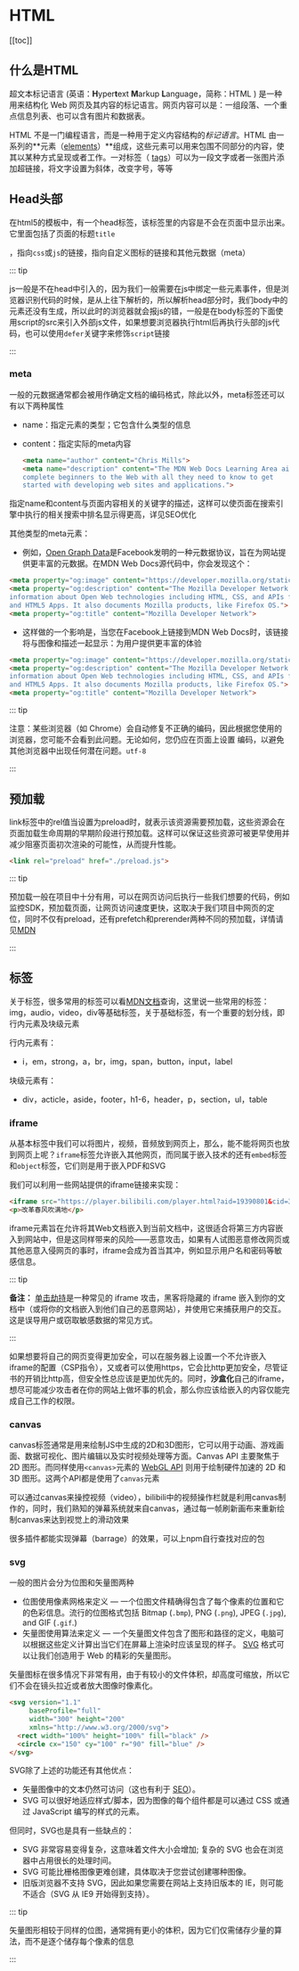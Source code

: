 # HTML

[[toc]]



## 什么是HTML

超文本标记语言 (英语：**H**yper**t**ext **M**arkup **L**anguage，简称：HTML ) 是一种用来结构化 Web 网页及其内容的标记语言。网页内容可以是：一组段落、一个重点信息列表、也可以含有图片和数据表。

HTML 不是一门编程语言，而是一种用于定义内容结构的*标记语言*。HTML 由一系列的**元素（[elements](https://developer.mozilla.org/zh-CN/docs/Glossary/Element)）**组成，这些元素可以用来包围不同部分的内容，使其以某种方式呈现或者工作。一对标签（ [tags](https://developer.mozilla.org/zh-CN/docs/Glossary/Tag)）可以为一段文字或者一张图片添加超链接，将文字设置为斜体，改变字号，等等





## Head头部

在html5的模板中，有一个head标签，该标签里的内容是不会在页面中显示出来。它里面包括了页面的标题`title`

，指向`css`或`js`的链接，指向自定义图标的链接和其他元数据（meta）

::: tip

js一般是不在head中引入的，因为我们一般需要在js中绑定一些元素事件，但是浏览器识别代码的时候，是从上往下解析的，所以解析head部分时，我们body中的元素还没有生成，所以此时的浏览器就会报js的错，一般是在body标签的下面使用script的src来引入外部js文件，如果想要浏览器执行html后再执行头部的js代码，也可以使用`defer`关键字来修饰`script`链接

:::

### meta

一般的元数据通常都会被用作确定文档的编码格式，除此以外，meta标签还可以有以下两种属性

- name：指定元素的类型；它包含什么类型的信息

- content：指定实际的meta内容

  ```html
  <meta name="author" content="Chris Mills">
  <meta name="description" content="The MDN Web Docs Learning Area aims to provide
  complete beginners to the Web with all they need to know to get
  started with developing web sites and applications.">
  ```



指定name和content与页面内容相关的关键字的描述，这样可以使页面在搜索引擎中执行的相关搜索中排名显示得更高，详见SEO优化

其他类型的meta元素：

- 例如，[Open Graph Data](https://ogp.me/)是Facebook发明的一种元数据协议，旨在为网站提供更丰富的元数据。在MDN Web Docs源代码中，你会发现这个：

```html
<meta property="og:image" content="https://developer.mozilla.org/static/img/opengraph-logo.png">
<meta property="og:description" content="The Mozilla Developer Network (MDN) provides
information about Open Web technologies including HTML, CSS, and APIs for both Web sites
and HTML5 Apps. It also documents Mozilla products, like Firefox OS.">
<meta property="og:title" content="Mozilla Developer Network">
```

- 这样做的一个影响是，当您在Facebook上链接到MDN Web Docs时，该链接将与图像和描述一起显示：为用户提供更丰富的体验

```html
<meta property="og:image" content="https://developer.mozilla.org/static/img/opengraph-logo.png">
<meta property="og:description" content="The Mozilla Developer Network (MDN) provides
information about Open Web technologies including HTML, CSS, and APIs for both Web sites
and HTML5 Apps. It also documents Mozilla products, like Firefox OS.">
<meta property="og:title" content="Mozilla Developer Network">
```

::: tip

注意：某些浏览器（如 Chrome）会自动修复不正确的编码，因此根据您使用的浏览器，您可能不会看到此问题。无论如何，您仍应在页面上设置 编码，以避免其他浏览器中出现任何潜在问题。`utf-8`

:::



## 预加载

link标签中的rel值当设置为preload时，就表示该资源需要预加载，这些资源会在页面加载生命周期的早期阶段进行预加载。这样可以保证这些资源可被更早使用并减少阻塞页面初次渲染的可能性，从而提升性能。

```html
<link rel="preload" href="./preload.js">
```

::: tip

预加载一般在项目中十分有用，可以在网页访问后执行一些我们想要的代码，例如监控SDK，预加载页面，让网页访问速度更快，这取决于我们项目中网页的定位，同时不仅有preload，还有prefetch和prerender两种不同的预加载，详情请见[MDN](https://developer.mozilla.org/zh-CN/docs/Web/HTML/Link_types)

:::



## 标签

关于标签，很多常用的标签可以看[MDN文档](https://developer.mozilla.org/zh-CN/docs/Web/HTML/Element)查询，这里说一些常用的标签：img，audio，video，div等基础标签，关于基础标签，有一个重要的划分线，即行内元素及块级元素

行内元素有：

+ i，em，strong，a，br，img，span，button，input，label



块级元素有：

+ div，acticle，aside，footer，h1-6，header，p，section，ul，table





### iframe

从基本标签中我们可以将图片，视频，音频放到网页上，那么，能不能将网页也放到网页上呢？`iframe`标签允许嵌入其他网页，而同属于嵌入技术的还有`embed`标签和`object`标签，它们则是用于嵌入PDF和SVG

我们可以利用一些网站提供的iframe链接来实现：

```html
<iframe src="https://player.bilibili.com/player.html?aid=19390801&cid=31621681&page=1" scrolling="no" border="0" frameborder="no" framespacing="0" allowfullscreen="true"> </iframe> 
<p>改革春风吹满地</p>
```



iframe元素旨在允许将其Web文档嵌入到当前文档中，这很适合将第三方内容嵌入到网站中，但是这同样带来的风险——恶意攻击，如果有人试图恶意修改网页或其他恶意入侵网页的事时，iframe会成为首当其冲，例如显示用户名和密码等敏感信息。

::: tip

**备注：** [单击劫持](https://en.wikipedia.org/wiki/Clickjacking)是一种常见的 iframe 攻击，黑客将隐藏的 iframe 嵌入到你的文档中（或将你的文档嵌入到他们自己的恶意网站），并使用它来捕获用户的交互。这是误导用户或窃取敏感数据的常见方式。

:::

如果想要将自己的网页变得更加安全，可以在服务器上设置一个不允许嵌入iframe的配置（CSP指令），又或者可以使用https，它会比http更加安全，尽管证书的开销比http高，但安全性总应该是更加优先的。同时，**沙盒化**自己的iframe，想尽可能减少攻击者在你的网站上做坏事的机会，那么你应该给嵌入的内容仅能完成自己工作的权限。





### canvas

canvas标签通常是用来绘制JS中生成的2D和3D图形，它可以用于动画、游戏画面、数据可视化、图片编辑以及实时视频处理等方面。Canvas API 主要聚焦于 2D 图形。而同样使用`<canvas>`元素的 [WebGL API](https://developer.mozilla.org/zh-CN/docs/Web/API/WebGL_API) 则用于绘制硬件加速的 2D 和 3D 图形。这两个API都是使用了`canvas`元素

可以通过canvas来操控视频（video），bilibili中的视频操作栏就是利用canvas制作的，同时，我们熟知的弹幕系统就来自canvas，通过每一帧刷新画布来重新绘制canvas来达到视觉上的滑动效果

很多插件都能实现弹幕（barrage）的效果，可以上npm自行查找对应的包

### svg

一般的图片会分为位图和矢量图两种

+ 位图使用像素网格来定义 — 一个位图文件精确得包含了每个像素的位置和它的色彩信息。流行的位图格式包括 Bitmap (`.bmp`), PNG (`.png`), JPEG (`.jpg`), and GIF (`.gif`.)
+ 矢量图使用算法来定义 — 一个矢量图文件包含了图形和路径的定义，电脑可以根据这些定义计算出当它们在屏幕上渲染时应该呈现的样子。 [SVG](https://developer.mozilla.org/zh-CN/docs/Glossary/SVG) 格式可以让我们创造用于 Web 的精彩的矢量图形。

矢量图标在很多情况下非常有用，由于有较小的文件体积，却高度可缩放，所以它们不会在镜头拉近或者放大图像时像素化。

```html
<svg version="1.1"
     baseProfile="full"
     width="300" height="200"
     xmlns="http://www.w3.org/2000/svg">
  <rect width="100%" height="100%" fill="black" />
  <circle cx="150" cy="100" r="90" fill="blue" />
</svg>
```

SVG除了上述的功能还有其他优点：

+ 矢量图像中的文本仍然可访问（这也有利于 [SEO](https://developer.mozilla.org/zh-CN/docs/Glossary/SEO)）。
+ SVG 可以很好地适应样式/脚本，因为图像的每个组件都是可以通过 CSS 或通过 JavaScript 编写的样式的元素。



但同时，SVG也是具有一些缺点的：

+ SVG 非常容易变得复杂，这意味着文件大小会增加; 复杂的 SVG 也会在浏览器中占用很长的处理时间。
+ SVG 可能比栅格图像更难创建，具体取决于您尝试创建哪种图像。
+ 旧版浏览器不支持 SVG，因此如果您需要在网站上支持旧版本的 IE，则可能不适合（SVG 从 IE9 开始得到支持）。



::: tip

矢量图形相较于同样的位图，通常拥有更小的体积，因为它们仅需储存少量的算法，而不是逐个储存每个像素的信息

:::

​	